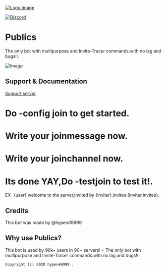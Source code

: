 [![Logo Image](https://cdn.discordapp.com/avatars/733311503813443636/7f2c445ef1ddc3b15b94a2af71a4edf1.png?size=20)](https://discord.gg/EHwWE6Sfgq)


[![Discord](https://img.shields.io/discord/122900397965705216.svg?style=flat-square&label=Discord)](https://discord.gg/EHwWE6Sfgq)

# Publics
The only bot with multipurpose and Invite-Tracer commands.with no lag and bugs!!.

![Image](https://lh3.googleusercontent.com/proxy/E64LcmLPvemYNtz1-NcfGXZbFM2UIqwBsJuMfwHnfs87NWtHX9WSwwQ0vczWujYfUuZ8--6hZw9VsLJj8QnB64iTvDEAgI17V037FUXHoq3nvbpxM3JPqD7di_4WOC3mL4EqyuhgJ63n)

## Support & Documentation
 [Support server](https://discord.gg/EHwWE6Sfgq).
 
 # Do -config join to get started.
 # Write your joinmessage now.
 # Write your joinchannel now. 
 # Its done YAY,Do -testjoin to test it!. 
 EX- {user} welcome to the server,invited by {inviter},invites {inviter.invites}.
 

## Credits
This bot was made by @hypen#8999

## Why use Publics? 
This bot is used by 90k+ users in 90+ servers! + The only bot with multipurpose and Invite-Tracer commands.with no lag and bugs!!.

```
Copyright (c) 2020 hypen#8999 .
```

